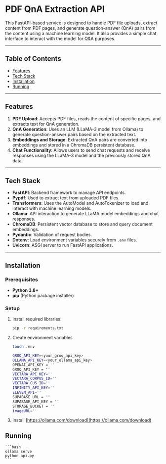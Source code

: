 # PDF QnA Extraction API

This FastAPI-based service is designed to handle PDF file uploads, extract content from PDF pages, and generate question-answer (QnA) pairs from the content using a machine learning model. It also provides a simple chat interface to interact with the model for Q&A purposes.

---

## Table of Contents
- [Features](#features)
- [Tech Stack](#tech-stack)
- [Installation](#installation)
- [Running](#running)

---

## Features
1. **PDF Upload**: Accepts PDF files, reads the content of specific pages, and extracts text for QnA generation.
2. **QnA Generation**: Uses an LLM (LLaMA-3 model from Ollama) to generate question-answer pairs based on the extracted text.
3. **Embeddings and Storage**: Extracted QnA pairs are converted into embeddings and stored in a ChromaDB persistent database.
4. **Chat Functionality**: Allows users to send chat requests and receive responses using the LLaMA-3 model and the previously stored QnA data.

---

## Tech Stack
- **FastAPI**: Backend framework to manage API endpoints.
- **Pypdf**: Used to extract text from uploaded PDF files.
- **Transformers**: Uses the AutoModel and AutoTokenizer to load and interact with machine learning models.
- **Ollama**: API interaction to generate LLaMA model embeddings and chat responses.
- **ChromaDB**: Persistent vector database to store and query document embeddings.
- **Pydantic**: Validation of request bodies.
- **Dotenv**: Load environment variables securely from `.env` files.
- **Uvicorn**: ASGI server to run FastAPI applications.

---

## Installation

### Prerequisites
- **Python 3.8+**
- **pip** (Python package installer)

### Setup

1. Install required libraries:

   ```bash
   pip -r requirements.txt
   ```
2. Create environment variables

    ```bash
    touch .env
   ```

    ```bash
    GROQ_API_KEY=<your_groq_api_key>
    OLLAMA_API_KEY=<your_ollama_api_key>
    OPENAI_API_KEY = ''
    GROQ_API_KEY = ‘’
    VECTARA_API_KEY=''
    VECTARA_CORPUS_ID=''
    VECTARA_CUS_ID=''
    INFINITY_API_KEY=''
    ELEVEN_API=''
    SUPABASE_URL = ""  
    SUPABASE_API_KEY = ''
    STORAGE_BUCKET = ''  
    imageURL=''
    ```

3. Install [https://ollama.com/download](https://ollama.com/download)

## Running

    ```bash
    ollama serve
    python api.py
    ```
